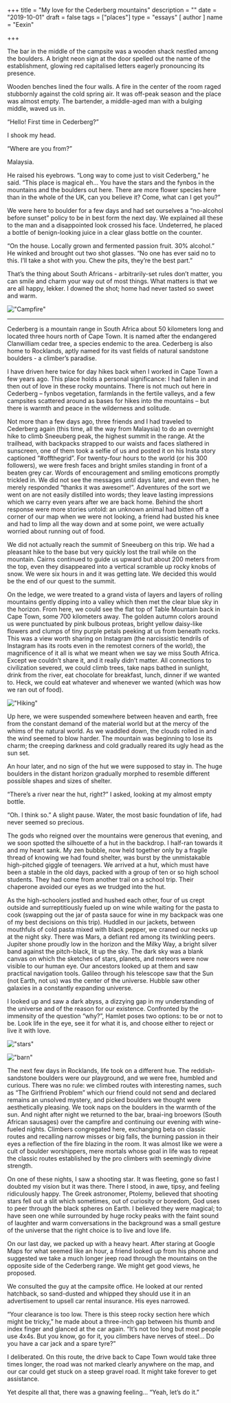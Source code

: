 +++
title = "My love for the Cederberg mountains"
description = ""
date = "2019-10-01"
draft = false
tags = ["places"]
type = "essays"
[ author ]
  name = "Eexin"

+++

The bar in the middle of the campsite was a wooden shack nestled among the boulders. A bright neon sign at the door spelled out the name of the establishment, glowing red capitalised letters eagerly pronouncing its presence. 

Wooden benches lined the four walls. A fire in the center of the room raged stubbornly against the cold spring air. It was off-peak season and the place was almost empty. The bartender, a middle-aged man with a bulging middle, waved us in. 

“Hello! First time in Cederberg?” 

I shook my head.

“Where are you from?” 

Malaysia. 

He raised his eyebrows. “Long way to come just to visit Cederberg,” he said. “This place is magical eh... You have the stars and the fynbos in the mountains and the boulders out here. There are more flower species here than in the whole of the UK, can you believe it? Come, what can I get you?”

We were here to boulder for a few days and had set ourselves a “no-alcohol before sunset” policy to be in best form the next day. We explained all these to the man and a disappointed look crossed his face. Undeterred, he placed a bottle of benign-looking juice in a clear glass bottle on the counter. 

“On the house. Locally grown and fermented passion fruit. 30% alcohol.” He winked and brought out two shot glasses. “No one has ever said no to this. I’ll take a shot with you. Chew the pits, they’re the best part.” 

That’s the thing about South Africans - arbitrarily-set rules don’t matter, you can smile and charm your way out of most things. What matters is that we are all happy, lekker. I downed the shot; home had never tasted so sweet and warm.

!["Campfire"](/images/fire-cederberg.JPG "campfire")

----  

Cederberg is a mountain range in South Africa about 50 kilometers long and located three hours north of Cape Town. It is named after the endangered Clanwilliam cedar tree, a species endemic to the area. Cederberg is also home to Rocklands, aptly named for its vast fields of natural sandstone boulders - a climber’s paradise. 

I have driven here twice for day hikes back when I worked in Cape Town a few years ago. This place holds a personal significance: I had fallen in and then out of love in these rocky mountains. There is not much out here in Cederberg – fynbos vegetation, farmlands in the fertile valleys, and a few campsites scattered around as bases for hikes into the mountains – but there is warmth and peace in the wilderness and solitude.

Not more than a few days ago, three friends and I had traveled to Cederberg again (this time, all the way from Malaysia) to do an overnight hike to climb Sneeuberg peak, the highest summit in the range. At the trailhead, with backpacks strapped to our waists and faces slathered in sunscreen, one of them took a selfie of us and posted it on his Insta story captioned “#offthegrid”. For twenty-four hours to the world (or his 300 followers), we were fresh faces and bright smiles standing in front of a beaten grey car. Words of encouragement and smiling emoticons promptly trickled in. We did not see the messages until days later, and even then, he merely responded “thanks it was awesome!”. Adventures of the sort we went on are not easily distilled into words; they leave lasting impressions which we carry even years after we are back home. Behind the short response were more stories untold: an unknown animal had bitten off a corner of our map when we were not looking, a friend had busted his knee and had to limp all the way down and at some point, we were actually worried about running out of food. 

We did not actually reach the summit of Sneeuberg on this trip. We had a pleasant hike to the base but very quickly lost the trail while on the mountain. Cairns continued to guide us upward but about 200 meters from the top, even they disappeared into a vertical scramble up rocky knobs of snow. We were six hours in and it was getting late. We decided this would be the end of our quest to the summit. 

On the ledge, we were treated to a grand vista of layers and layers of rolling mountains gently dipping into a valley which then met the clear blue sky in the horizon. From here, we could see the flat top of Table Mountain back in Cape Town, some 700 kilometers away. The golden autumn colors around us were punctuated by pink bulbous proteas, bright yellow daisy-like flowers and clumps of tiny purple petals peeking at us from beneath rocks. This was a view worth sharing on Instagram (the narcissistic tendrils of Instagram has its roots even in the remotest corners of the world), the magnificence of it all is what we meant when we say we miss South Africa. Except we couldn’t share it, and it really didn’t matter. All connections to civilization severed, we could climb trees, take naps bathed in sunlight, drink from the river, eat chocolate for breakfast, lunch, dinner if we wanted to. Heck, we could eat whatever and whenever we wanted (which was how we ran out of food). 

!["Hiking"](/images/hike-cederberg.JPG "hiking")

Up here, we were suspended somewhere between heaven and earth, free from the constant demand of the material world but at the mercy of the whims of the natural world. As we waddled down, the clouds rolled in and the wind seemed to blow harder. The mountain was beginning to lose its charm; the creeping darkness and cold gradually reared its ugly head as the sun set. 

An hour later, and no sign of the hut we were supposed to stay in. The huge boulders in the distant horizon gradually morphed to resemble different possible shapes and sizes of shelter.

“There’s a river near the hut, right?” I asked, looking at my almost empty bottle. 

“Oh. I think so.” A slight pause. Water, the most basic foundation of life, had never seemed so precious. 

The gods who reigned over the mountains were generous that evening, and we soon spotted the silhouette of a hut in the backdrop. I half-ran towards it and my heart sank. My zen bubble, now held together only by a fragile thread of knowing we had found shelter, was burst by the unmistakable high-pitched giggle of teenagers. We arrived at a hut, which must have been a stable in the old days, packed with a group of ten or so high school students. They had come from another trail on a school trip. Their chaperone avoided our eyes as we trudged into the hut. 

As the high-schoolers jostled and hushed each other, four of us crept outside and surreptitiously fueled up on wine while waiting for the pasta to cook (swapping out the jar of pasta sauce for wine in my backpack was one of my best decisions on this trip). Huddled in our jackets, between mouthfuls of cold pasta mixed with black pepper, we craned our necks up at the night sky. There was Mars, a defiant red among its twinkling peers. Jupiter shone proudly low in the horizon and the Milky Way, a bright silver band against the pitch-black, lit up the sky. The dark sky was a blank canvas on which the sketches of stars, planets, and meteors were now visible to our human eye. Our ancestors looked up at them and saw practical navigation tools. Galileo through his telescope saw that the Sun (not Earth, not us) was the center of the universe. Hubble saw other galaxies in a constantly expanding universe. 

I looked up and saw a dark abyss, a dizzying gap in my understanding of the universe and of the reason for our existence. Confronted by the immensity of the question “why?”, Hamlet poses two options: to be or not to be. Look life in the eye, see it for what it is, and choose either to reject or live it with love. 

!["stars"](/images/stars-cederberg.JPG "stars")

!["barn"](/images/barn-cederberg.JPG "barn")


The next few days in Rocklands, life took on a different hue. The reddish-sandstone boulders were our playground, and we were free, humbled and curious. There was no rule: we climbed routes with interesting names, such as “The Girlfriend Problem” which our friend could not send and declared remains an unsolved mystery, and picked boulders we thought were aesthetically pleasing. We took naps on the boulders in the warmth of the sun. And night after night we returned to the bar, braai-ing broewors (South African sausages) over the campfire and continuing our evening with wine-fueled nights. Climbers congregated here, exchanging beta on classic routes and recalling narrow misses or big falls, the burning passion in their eyes a reflection of the fire blazing in the room. It was almost like we were a cult of boulder worshippers, mere mortals whose goal in life was to repeat the classic routes established by the pro climbers with seemingly divine strength. 

On one of these nights, I saw a shooting star. It was fleeting, gone so fast I doubted my vision but it was there. There I stood, in awe, tipsy, and feeling ridiculously happy. The Greek astronomer, Ptolemy, believed that shooting stars fell out a slit which sometimes, out of curiosity or boredom, God uses to peer through the black spheres on Earth. I believed they were magical; to have seen one while surrounded by huge rocky peaks with the faint sound of laughter and warm conversations in the background was a small gesture of the universe that the right choice is to live and love life. 

On our last day, we packed up with a heavy heart. After staring at Google Maps for what seemed like an hour, a friend looked up from his phone and suggested we take a much longer jeep road through the mountains on the opposite side of the Cederberg range. We might get good views, he proposed. 

We consulted the guy at the campsite office. He looked at our rented hatchback, so sand-dusted and whipped they should use it in an advertisement to upsell car rental insurance. His eyes narrowed.

“Your clearance is too low. There is this steep rocky section here which might be tricky,” he made about a three-inch gap between his thumb and index finger and glanced at the car again. “It’s not too long but most people use 4x4s. But you know, go for it, you climbers have nerves of steel… Do you have a car jack and a spare tyre?”

I deliberated. On this route, the drive back to Cape Town would take three times longer, the road was not marked clearly anywhere on the map, and our car could get stuck on a steep gravel road. It might take forever to get assistance.

Yet despite all that, there was a gnawing feeling… “Yeah, let’s do it.”
